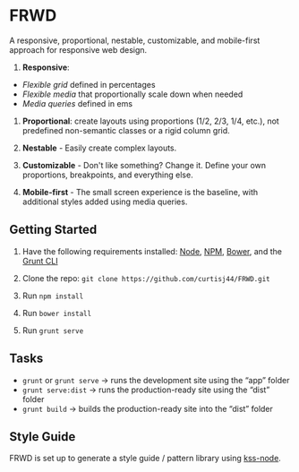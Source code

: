 # FRWD

A responsive, proportional, nestable, customizable, and mobile-first approach for responsive web design.

1. __Responsive__:
 - _Flexible grid_ defined in percentages
 - _Flexible media_ that proportionally scale down when needed
 - _Media queries_ defined in ems

1. __Proportional__: create layouts using proportions (1/2, 2/3, 1/4, etc.), not predefined non-semantic classes or a rigid column grid.

1. __Nestable__ -  Easily create complex layouts.

1. __Customizable__ - Don't like something? Change it. Define your own proportions, breakpoints, and everything else.

1. __Mobile-first__ - The small screen experience is the baseline, with additional styles added using media queries.


## Getting Started

1. Have the following requirements installed: [Node](http://nodejs.org/), [NPM](https://www.npmjs.org/), [Bower](http://bower.io/), and the [Grunt CLI](http://gruntjs.com/getting-started#installing-the-cli)

1. Clone the repo: ```git clone https://github.com/curtisj44/FRWD.git```

1. Run ```npm install```

1. Run ```bower install```

1. Run ```grunt serve```


## Tasks

- ```grunt``` or ```grunt serve``` → runs the development site using the “app” folder
- ```grunt serve:dist``` → runs the production-ready site using the “dist” folder
- ```grunt build``` → builds the production-ready site into the “dist” folder


## Style Guide

FRWD is set up to generate a style guide / pattern library using [kss-node](https://github.com/hughsk/kss-node).


<!--

Media Query maintenance
	CSS
	JS

Sass mixins

JS API

Debug

Browser Support

Features
	- mobile-first
	- fixed width layout for non-mq supporting IEs
	- em-based mqs
	- support for hi-DPI
	- no lame .visible-phone classes

-->
